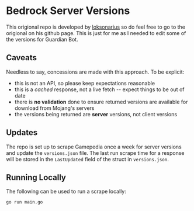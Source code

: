 # Bedrock Server Versions

This origional repo is developed by [loksonarius](https://github.com/loksonarius/bedrock-server-versions) so do feel free to go to the origional on his github page. This is just for me as I needed to edit some of the versions for Guardian Bot.

## Caveats

Needless to say, concessions are made with this approach. To be explicit:

- this is not an API, so please keep expectations reasonable
- this is a _cached_ response, not a live fetch -- expect things to be out of
  date
- there is **no validation** done to ensure returned versions are available for
  download from Mojang's servers
- the versions being returned are **server** versions, not client versions

## Updates

The repo is set up to scrape Gamepedia once a week for server versions and
update the `versions.json` file. The last run scrape time for a response will be
stored in the `LastUpdated` field of the struct in `versions.json`.

## Running Locally

The following can be used to run a scrape locally:

```bash
go run main.go
```
